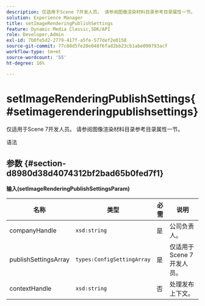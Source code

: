 ```yaml
---
description: 仅适用于Scene 7开发人员。 请参阅图像渲染材料目录参考目录属性一节。
solution: Experience Manager
title: setImageRenderingPublishSettings
feature: Dynamic Media Classic,SDK/API
role: Developer,Admin
exl-id: 7b0fe5d2-2779-417f-a5fe-577def2e0158
source-git-commit: 77c88d5fe20e048f6fad2bb23cb1abe090793acf
workflow-type: tm+mt
source-wordcount: '55'
ht-degree: 16%

---
```


# setImageRenderingPublishSettings{#setimagerenderingpublishsettings}

仅适用于Scene 7开发人员。 请参阅图像渲染材料目录参考目录属性一节。

语法

## 参数 {#section-d8980d38d4074312bf2bad65b0fed7f1}

**输入(setImageRenderingPublishSettingsParam)**

| 名称 | 类型 | 必需 | 说明 |
|---|---|---|---|
| companyHandle | `xsd:string` | 是 | 公司负责人。 |
| publishSettingsArray | `types:ConfigSettingArray` | 是 | 仅适用于Scene 7开发人员。 |
| contextHandle | `xsd:string` | 否 | 处理发布上下文。 |

